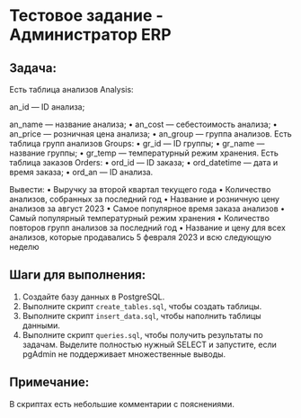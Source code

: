 # Тестовое задание - Администратор ERP


## Задача:

Есть таблица анализов Analysis:

an_id — ID анализа;

an_name — название анализа;
•	an_cost — себестоимость анализа;
•	an_price — розничная цена анализа;
•	an_group — группа анализов.
Есть таблица групп анализов Groups:
•	gr_id — ID группы;
•	gr_name — название группы;
•	gr_temp — температурный режим хранения.
Есть таблица заказов Orders:
•	ord_id — ID заказа;
•	ord_datetime — дата и время заказа;
•	ord_an — ID анализа.

Вывести:
•	Выручку за второй квартал текущего года
•	Количество анализов, собранных за последний год
•	Название и розничную цену анализов за август 2023
•	Самое популярное время заказа анализов
•	Самый популярный температурный режим хранения 
•	Количество повторов групп анализов за последний год
•	Название и цену для всех анализов, которые продавались 5 февраля 2023 и всю следующую неделю


## Шаги для выполнения:

1. Создайте базу данных в PostgreSQL.
2. Выполните скрипт `create_tables.sql`, чтобы создать таблицы.
3. Выполните скрипт `insert_data.sql`, чтобы наполнить таблицы данными.
4. Выполните скрипт `queries.sql`, чтобы получить результаты по задачам. Выделите полностью нужный SELECT и запустите, если pgAdmin не поддерживает множественные выводы.


## Примечание:
В скриптах есть небольшие комментарии с пояснениями.
